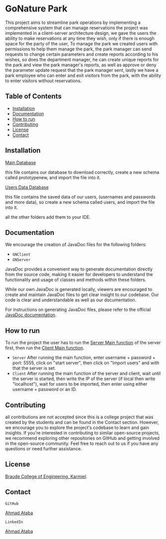 # GoNature Park
This project aims to streamline park operations by implementing a comprehensive system that can manage reservations
the project was implemented in a client-server architecture design, we gave the users the ability to make reservations
at any time they wish, only if there is enough space for the party of the user, To manage the park we created users 
with permissions to help them manage the park, the park manager can send requests to change certain parameters and create
reports according to his wishes, so does the department manager, he can create unique reports for the park and view the 
park manager's reports, as well as approve or deny the parameter update request that the park manager sent, lastly we have
a park employee who can enter and exit visitors from the park, with the ability to enter visitors without reservations.


## Table of Contents

- [Installation](#installation)
- [Documentation](#document)
- [How to run](#how-to-run)
- [Contributing](#contributing)
- [License](#license)
- [Contact](#contact)


## Installation
[Main Database](prototypenew.sql)

this file contains our database to download correctly, create a new schema called prototypenew, and import the file into it.

[Users Data Database](users.sql)

this file contains the saved data of our users, (usernames and passwords and more data), so create a new schema called users, and import the file into it.

all the other folders add them to your IDE.

## Documentation

We encourage the creation of JavaDoc files for the following folders:

- `GNClient`
- `GNServer`

JavaDoc provides a convenient way to generate documentation directly from the source code, making it easier for developers to understand the functionality and usage of classes and methods within these folders.

While our own JavaDoc is generated locally, viewers are encouraged to create and maintain JavaDoc files to get clear insight to our codebase. Our code is clear and understandable as well as our documentation.

For instructions on generating JavaDoc files, please refer to the official [JavaDoc documentation](https://docs.oracle.com/javase/8/docs/technotes/tools/windows/javadoc.html).

## How to run
To run the project the user has to run the [Server Main function](ServerUI.java) of the server first, then run the [Client Main function](ClientUI.java).

- `Server` After running the main function, enter username + password + port: 5555, click on "start server", then click on "Import users" and with that the server is set.
- `Client` After running the main function of the server and client, wait until the server is started, then write the IP of the server (if local then write "localhost"), wait for users to be imported, then enter using either username + password or an ID.

## Contributing
all contributions are not accepted since this is a college project that was created by the students and can be found in the Contact section. However, we encourage you to explore the project's codebase to learn and gain insights.
If you're interested in contributing to similar open-source projects, we recommend exploring other repositories on GitHub and getting involved in the open-source community.
Feel free to reach out to us if you have any questions or need further assistance.


## License
[Braude College of Engineering, Karmiel](https://w3.braude.ac.il/?lang=en).


## Contact

`GitHub`

[Ahmad Ataba](https://github.com/Ataba29)

`LinkedIn`

[Ahmad Ataba](https://www.linkedin.com/in/ahmad-ataba-08111a270/)
